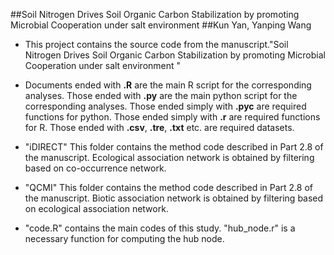 
##Soil Nitrogen Drives Soil Organic Carbon Stabilization by promoting Microbial Cooperation under salt environment
##Kun Yan, Yanping Wang

- This project contains the source code from the manuscript."Soil Nitrogen Drives Soil Organic Carbon Stabilization by promoting Microbial Cooperation under salt environment "

- Documents ended with **.R** are the main R script for the corresponding analyses. Those ended with **.py** are the main python script for the corresponding analyses. Those ended simply with **.pyc** are required functions for python. Those ended simply with **.r** are required functions for R. Those ended with **.csv**, **.tre**, **.txt** etc. are required datasets.

- "iDIRECT" This folder contains the method code described in Part 2.8 of the manuscript.
 Ecological association network is obtained by filtering based on co-occurrence network.

- "QCMI" This folder contains the method code described in Part 2.8 of the manuscript.
 Biotic association network is obtained by filtering based on ecological association network.

- "code.R" contains the main codes of this study. "hub_node.r" is a necessary function for computing the hub node.

